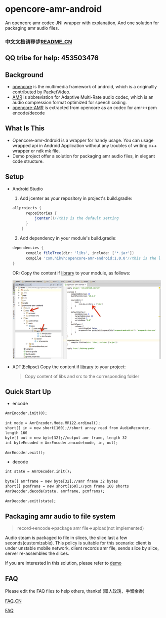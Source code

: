 opencore-amr-android
====================

An opencore amr codec JNI wrapper with explanation,
And one solution for packaging amr audio files.

### 中文文档请移步[README_CN](README_CN.md)
## QQ tribe for help: 453503476

## Background
- [opencore][1] is the multimedia framework of android, which is a originallly contributed by PacketVideo.
- [AMR][2] is abbreviation for Adaptive Multi-Rate audio codec, which is an audio compression format optimized for speech coding.
- [opencore-AMR][3] is extracted from opencore as an codec for amr<->pcm encode/decode

## What Is This
- Opencore-amr-dndroid is a wrapper for handy usage. You can usage wrapped api in Android Application without any troubles of writing c++ wrapper or ndk mk file.
- Demo project offer a solution for packaging amr audio files, in elegant code structure.

## Setup
- Android Studio

  1. Add jcenter as your repository in project's build.gradle:
  ```gradle
  allprojects {
        repositories {
            jcenter()//this is the default setting
        }
      }
  ```
  2. Add dependency in your module's build.gradle:
  ```gradle
  dependencies {
        compile fileTree(dir: 'libs', include: ['*.jar'])
        compile 'com.hikvh:opencore-amr-android:1.0.0'//this is the lib
  }
  ```

  OR: Copy the content if [library](library/) to your module, as follows:

  ![Integration](screenshot/android_studio_integration.png)

- ADT(Eclipse)
  Copy the content if [library](library/) to your project:
  > Copy content of libs and src to the corresponding folder

## Quick Start Up

* encode

``` 
AmrEncoder.init(0);

int mode = AmrEncoder.Mode.MR122.ordinal();
short[] in = new short[160];//short array read from AudioRecorder, length 160
byte[] out = new byte[32];//output amr frame, length 32
int byteEncoded = AmrEncoder.encode(mode, in, out);

AmrEncoder.exit();        
```
* decode

```
int state = AmrDecoder.init();

byte[] amrframe = new byte[32];//amr frame 32 bytes
short[] pcmframs = new short[160];//pcm frame 160 shorts
AmrDecoder.decode(state, amrframe, pcmframs);

AmrDecoder.exit(state);
```

## Packaging amr audio to file system
> record->encode->package amr file->upload(not implemented)

Audio steam is packaged to file in slices, the slice last a few seconds(customizable). This policy is suitable for this scenario: client is under unstable mobile network, client records amr file, sends slice by slice, server re-assembles the slices.

If you are interested in this solution, please refer to [demo](demo/)


## FAQ
Please edit the FAQ files to help others, thanks! (赠人玫瑰，手留余香)

[FAQ_CN](FAQ_CN.md)

[FAQ](FAQ.md)

  [1]: https://github.com/android/platform_external_opencore
  [2]: http://en.wikipedia.org/wiki/Adaptive_Multi-Rate_audio_codec
  [3]: http://opencore-amr.sourceforge.net/
